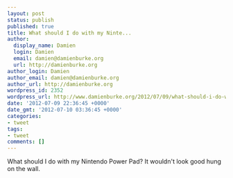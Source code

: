```yaml
---
layout: post
status: publish
published: true
title: What should I do with my Ninte...
author:
  display_name: Damien
  login: Damien
  email: damien@damienburke.org
  url: http://damienburke.org
author_login: Damien
author_email: damien@damienburke.org
author_url: http://damienburke.org
wordpress_id: 2352
wordpress_url: http://www.damienburke.org/2012/07/09/what-should-i-do-with-my-ninte/
date: '2012-07-09 22:36:45 +0000'
date_gmt: '2012-07-10 03:36:45 +0000'
categories:
- tweet
tags:
- tweet
comments: []
---
```

<p>What should I do with my Nintendo Power Pad? It wouldn't look good hung on the wall.</p>
